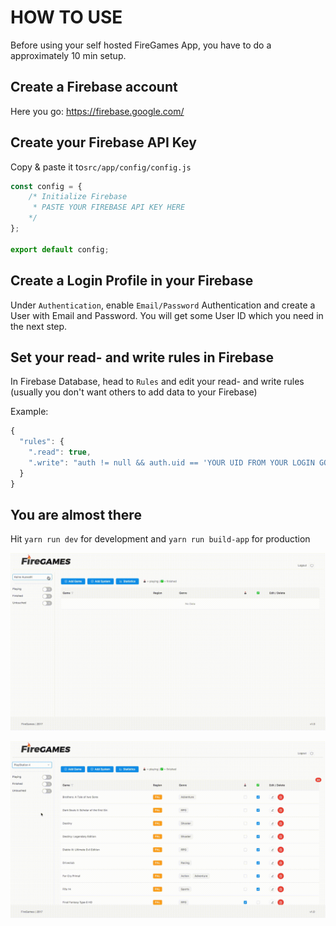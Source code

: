 # HOW TO USE

Before using your self hosted FireGames App, you have to do a approximately 10 min setup.

## Create a Firebase account
Here you go: https://firebase.google.com/
## Create your Firebase API Key

Copy & paste it to`src/app/config/config.js`

```javascript
const config = {
	/* Initialize Firebase
	 * PASTE YOUR FIREBASE API KEY HERE
	*/
};

export default config;
```

## Create a Login Profile in your Firebase

Under `Authentication`, enable `Email/Password` Authentication and create a User with Email and Password. You will get some User ID which you need in the next step.

## Set your read- and write rules in Firebase

In Firebase Database, head to `Rules` and edit your read- and write rules (usually you don't want others to add data to your Firebase)

Example:

```javascript
{
  "rules": {
    ".read": true,
    ".write": "auth != null && auth.uid == 'YOUR UID FROM YOUR LOGIN GOES HERE'"
  }
}
```

## You are almost there
Hit `yarn run dev` for development and `yarn run build-app` for production

![Select a Game](src/app/assets/select.gif "Select Game")

![Filter Games](src/app/assets/filter.gif "Filter")
